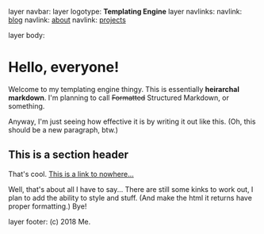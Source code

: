 layer navbar:
  layer logotype:
    **Templating Engine**
  layer navlinks:
    navlink:
      [blog](/blog)
    navlink:
      [about](/about)
    navlink:
      [projects](/projects)

layer body:
  # Hello, everyone!
  Welcome to my templating engine thingy.
  This is essentially **heirarchal markdown**.
  I'm planning to call ~~Formatted~~ Structured Markdown, or something.
    
  Anyway, I'm just seeing how effective it is by writing it out like this.
  (Oh, this should be a new paragraph, btw.)

  ## This is a section header
  That's cool.
  [This is a link to nowhere...](/boop)

  Well, that's about all I have to say...
  There are still some kinks to work out, I plan to add the ability to style and stuff.
  (And make the html it returns have proper formatting.)
  Bye!

layer footer:
 (c) 2018 Me.
